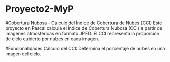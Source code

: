 # Proyecto2-MyP

#Cobertura Nubosa - Cálculo del Índice de Cobertura de Nubes (CCI)
Este proyecto en Pascal calcula el Índice de Cobertura Nubosa (CCI) a partir de imágenes atmosféricas en formato JPEG. El CCI representa la proporción de cielo cubierto por nubes en cada imagen.

#Funcionalidades
Cálculo del CCI: Determina el porcentaje de nubes en una imagen del cielo.
